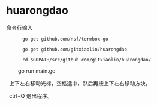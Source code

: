 # huarongdao
命令行输入

          go get github.com/nsf/termbox-go

          go get github.com/gitxiaolin/huarongdao
          
          cd $GOPATH/src/github.com/gitxiaolin/huarongdao/
          
          go run main.go
          
          
   上下左右移动光标，空格选中，然后再按上下左右移动方块。
   
   ctrl+Q 退出程序。
